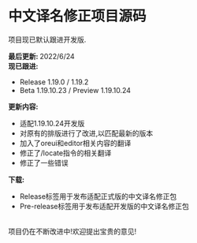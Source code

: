 # 中文译名修正项目源码

项目现已默认跟进开发版.

<b>最后更新: </b>2022/6/24<br>
<b>现已跟进:</b>
- Release 1.19.0 / 1.19.2
- Beta 1.19.10.23 / Preview 1.19.10.24

<b>更新内容:</b>

- 适配1.19.10.24开发版
- 对原有的排版进行了改进,以匹配最新的版本
- 加入了oreui和editor相关内容的翻译
- 修正了/locate指令的相关翻译
- 修正了一些错误

<b>下载:</b>
- Release标签用于发布适配正式版的中文译名修正包
- Pre-release标签用于发布适配开发版的中文译名修正包

<br>
项目仍在不断改进中!欢迎提出宝贵的意见!
